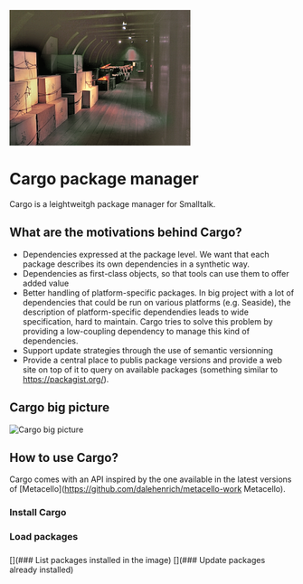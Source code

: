 ![Image of Cargo](/cargo-picture-small.png)

# Cargo package manager

Cargo is a leightweitgh package manager for Smalltalk.

## What are the motivations behind Cargo?
* Dependencies expressed at the package level. We want that each package describes its own dependencies in a synthetic way.
* Dependencies as first-class objects, so that tools can use them to offer added value
* Better handling of platform-specific packages. In big project with a lot of dependencies that could be run on various platforms (e.g. Seaside), the description of platform-specific dependendies leads to wide specification, hard to maintain. Cargo tries to solve this problem by providing a low-coupling dependency to manage this kind of dependencies.
* Support update strategies through the use of semantic versionning
* Provide a central place to publis package versions and provide a web site on top of it to query on available packages (something similar to https://packagist.org/).

## Cargo big picture
![Cargo big picture](/doc/cargo-overview.png)

## How to use Cargo?
Cargo comes with an API inspired by the one available in the latest versions of [Metacello](https://github.com/dalehenrich/metacello-work Metacello).
### Install Cargo
### Load packages
### 

[](### List packages installed in the image)
[](### Update packages already installed)
